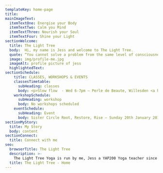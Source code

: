 ```yaml
---
templateKey: home-page
title: 
mainImageText:
  itemTextOne: Energise your Body
  itemTextTwo: Calm you Mind
  itemTextThree: Nourish your Soul
  itemTextFour: Shine your Light
sectionWelcome:
  title: The Light Tree
  body:  Hi, my name is Jess and welcome to The Light Tree. 
  quote: “You cannot solve a problem from the same level of consciousness that created it” -- Einstein
  image: img/profile-me.jpg
  imageAlt: profile picture of jess
  highlightedText: 
sectionSchedule:
    title: CLASSES, WORKSHOPS & EVENTS 
    classesTimetable:
      subHeading: classes
      body: <p>Slow flow  - Wed 6-7pm – Perle de Beaute, Willesden <a href="#">book</a></p><p>Flow & Restore - Thurs 7-8:15pm  - Kenton (next term) <a href="#">book</a></p><p>Vinyasa Flow - Sat 10-11am – Willesden (contact studio to book) <a href="#">book</a></p><p>Pregnancy Yoga  - Sat (tbc)</p>
    workshopSchedule:
      subHeading: workshop
      body: No workshops scheduled 
    eventSchedule:
      subHeading: Event
      body: Sister Circle Root, Restore, Rise – Sunday 20th January 2019 – Granville, Kilburn (nearest tube Queens Park, Kilburn Park)
sectionMyStory:
  title: My Story
  body: content
sectionConnect:
  title: Connect with me
seo:
  browserTitle: The Light Tree
  description: >-
    The Light Tree Yoga is run by me, Jess a YAP200 Yoga teacher since 2015. I provide Yoga classes, workshops and private sessions for all abilities in NW London.
  title: The Light Tree - Home
---
```


